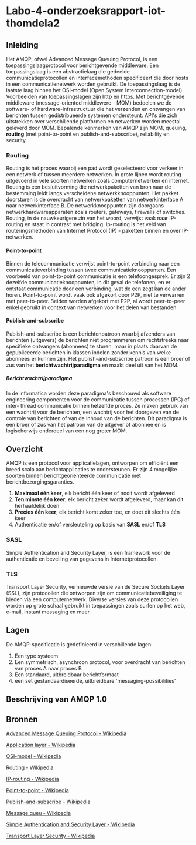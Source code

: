 # Labo-4-onderzoeksrapport-iot-thomdela2
## Inleiding
Het AMQP, ofwel Advanced Message Queuing Protocol, is een toepassingslaagprotocol voor berichtgevende middleware. 
Een toepassingslaag is een abstractielaag die gedeelde communicatieprotocollen en interfacemethoden specificeert die door hosts in een communicatienetwerk worden gebruikt.
De toepassingslaag is de laatste laag binnen het OSI-model (Open System Interconnection-model).
Voorbeelden van toepassingslagen zijn http en https.
Met berichtgevende middleware (message-oriented middlewere - MOM) bedoelen we de software- of hardware-infrastructuur die het verzenden en ontvangen van berichten tussen gedistribueerde systemen ondersteunt.
API's die zich uitstrekken over verschillende platformen en netwerken worden meestal geleverd door MOM.
Bepalende kenmerken van AMQP zijn MOM, queuing, **routing** (met point-to-point en publish-and-subscribe), reliability en security.
### Routing
Routing is het proces waarbij een pad wordt geselecteerd voor verkeer in een netwerk of tussen meerdere netwerken.
In grote lijnen wordt routing uitgevoerd in vele soorten netwerken zoals computernetwerken en internet.
Routing is een besluitvorming die netwerkpaketten van bron naar de bestemming leidt langs verscheidene netwerkknooppunten. Het pakket doorsturen is de overdracht van netwerkpaketten van netwerkinterface A naar netwerkinterface B. De netwerkknooppunten zijn doorgaans netwerkhardwareapparaten zoals routers, gateways, firewalls of switches.
Routing, in de nauwkeurigere zin van het woord, verwijst vaak naar IP-routing en staat in contrast met bridging.
Ip-routing is het veld van routeringsmethoden van Internet Protocol (IP) - paketten binnen en over IP-netwerken.
#### Point-to-point
Binnen de telecommunicatie verwijst point-to-point verbinding naar een communicatieverbinding tussen twee communicatieknooppunten. 
Een voorbeeld van point-to-point communicatie is een telefoongesprek. Er zijn 2 dezelfde communicatieknooppunten, in dit geval de telefonen, en er ontstaat communicatie door een verbinding, wat de een zegt kan de ander horen. Point-to-point wordt vaak ook afgekort door P2P, niet te verwarren met peer-to-peer. Beiden worden afgekort met P2P, al wordt peer-to-peer enkel gebruikt in context van netwerken voor het delen van bestanden.
#### Publish-and-subscribe
Publish-and-subscribe is een berichtenpatroon waarbij afzenders van berichten (uitgevers) de berichten niet programmeren om rechtstreeks naar specifieke ontvangers (abonnees) te sturen, maar in plaats daarvan de gepubliceerde berichten in klassen indelen zonder kennis van welke abonnees er kunnen zijn.
Het publish-and-subscribe patroon is een broer of zus van het **berichtwachtrijparadigma** en maakt deel uit van het MOM.
##### Berichtwachtrijparadigma
In de informatica worden deze paradigma's beschouwd als software engineering componenten voor de communicatie tussen processen (IPC) of inter- thread communicatie binnen hetzelfde proces.
Ze maken gebruik van een wachtrij voor de berichten, een wachtrij voor het doorgeven van de controle van berichten of van de inhoud van de berichten.
Dit paradigma is een broer of zus van het patroon van de uitgever of abonnee en is logischerwijs onderdeel van een nog groter MOM.
## Overzicht
AMQP is een protocol voor applicatielagen, ontworpen om efficiënt een breed scala aan berichtapplicaties te ondersteunen. Er zijn 4 mogelijke soorten binnen berichtgeoriënteerde communicatie met berichtbezorgingsgaranties.
1. **Maximaal één keer**, elk bericht één keer of nooit wordt afgeleverd
2. **Ten minste één keer**, elk bericht zeker wordt afgeleverd, maar kan dit herhaaldelijk doen
3. **Precies één keer**, elk bericht komt zeker toe, en doet dit slechts één keer
4. Authenticatie en/of versleuteling op basis van **SASL** en/of **TLS**
### SASL
Simple Authentication and Security Layer, is een framework voor de authenticatie en beveiling van gegevens in Internetprotocollen. 
### TLS
Transport Layer Security, vernieuwde versie van de Secure Sockets Layer (SSL), zijn protocollen die ontworpen zijn om communicatiebeveiliging te bieden via een computernetwerk.
Diverse versies van deze protocollen worden op grote schaal gebruikt in toepassingen zoals surfen op het web, e-mail, instant messaging en meer.
## Lagen
De AMQP-specificatie is gedefinieerd in verschillende lagen:
1. Een type systeem
2. Een symmetrisch, asynchroon protocol, voor overdracht van berichten van proces A naar proces B
3. Een standaard, uitbreidbaar berichtformaat
4. een set gestandaardiseerde, uitbreidbare 'messaging-possibilities'
## Beschrijving van AMQP 1.0

## Bronnen
[Advanced Message Queuing Protocol - Wikipedia](https://en.wikipedia.org/wiki/Advanced_Message_Queuing_Protocol "Wikipedia - Advanced Message Queuing Protocol")

[Application layer - Wikipedia](https://en.wikipedia.org/wiki/Application_layer "Wikipedia - Application layer")

[OSI-model - Wikipedia](https://en.wikipedia.org/wiki/OSI_model "Wikipedia - OSI-model")

[Routing - Wikipedia](https://en.wikipedia.org/wiki/Routing "Wikipedia - Routing")

[IP-routing - Wikipedia](https://en.wikipedia.org/wiki/IP_routing "Wikipedia - IP-routing")

[Point-to-point - Wikipedia](https://en.wikipedia.org/wiki/Point-to-point_(telecommunications) "Wikipedia - Point-to-point")

[Publish-and-subscribe - Wikipedia](https://en.wikipedia.org/wiki/Publish%E2%80%93subscribe_pattern "Wikipedia - Publish-and-subscribe")

[Message queu - Wikipedia](https://en.wikipedia.org/wiki/Message_queue "Wikipedia - Message queu")

[Simple Authentication and Security Layer - Wikipedia](https://en.wikipedia.org/wiki/Simple_Authentication_and_Security_Layer "Wikipedia - Simple Authentication and Security Layer")

[Transport Layer Security - Wikipedia](https://en.wikipedia.org/wiki/Transport_Layer_Security "Wikipedia - Transport Layer Security")